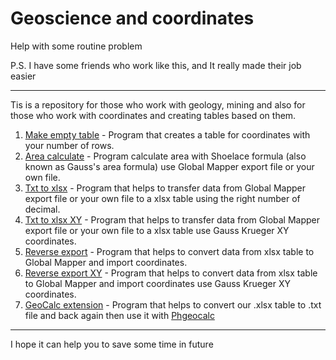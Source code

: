 # Geoscience and coordinates
Help with some routine problem

P.S. I have some friends who work like this, and It really made their job easier 

------

Tis is a repository for those who work with geology, mining and also for those who work with coordinates and creating tables based on them.

1. [Make empty table](https://github.com/Branhellward/Geoscience-and-coordinates/tree/main/Make%20empty%20table) - Program that creates a table for coordinates with your number of rows.
2. [Area calculate](https://github.com/Branhellward/Geoscience-and-coordinates/tree/main/Area%20calculate) - Program calculate area with Shoelace formula (also known as Gauss's area formula) use Global Mapper export file or your own file.
3. [Txt to xlsx](https://github.com/Branhellward/Geoscience-and-coordinates/tree/main/Txt%20to%20Xlsx) - Program that helps to transfer data from Global Mapper export file or your own file to a xlsx table using the right number of decimal.
4. [Txt to xlsx XY](https://github.com/Branhellward/Geoscience-and-coordinates/tree/main/Txt%20to%20Xlsx%20XY) - Program that helps to transfer data from Global Mapper export file or your own file to a xlsx table use Gauss Krueger XY coordinates.
5. [Reverse export](https://github.com/Branhellward/Geoscience-and-coordinates/tree/main/Reverse%20export) - Program that helps to convert data from xlsx table to Global Mapper and import coordinates.
6. [Reverse export XY](https://github.com/Branhellward/Geoscience-and-coordinates/tree/main/Reverse%20export%20XY) - Program that helps to convert data from xlsx table to Global Mapper and import coordinates use Gauss Krueger XY coordinates.
7. [GeoCalc extension](https://github.com/Branhellward/Geoscience-and-coordinates/tree/main/GeoCalc%20extension) - Program that helps to convert our .xlsx table to .txt file and back again then use it with [Phgeocalc](https://racurs.ru/program-products/photomod-geocalculator/)
------

I hope it can help you to save some time in future

